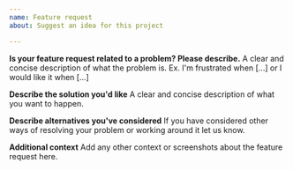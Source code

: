```yaml
---
name: Feature request
about: Suggest an idea for this project

---
```


**Is your feature request related to a problem? Please describe.**
A clear and concise description of what the problem is. Ex. I'm frustrated when [...] or I would like it when [...]

**Describe the solution you'd like**
A clear and concise description of what you want to happen.

**Describe alternatives you've considered**
If you have considered other ways of resolving your problem or working around it let us know.

**Additional context**
Add any other context or screenshots about the feature request here.
